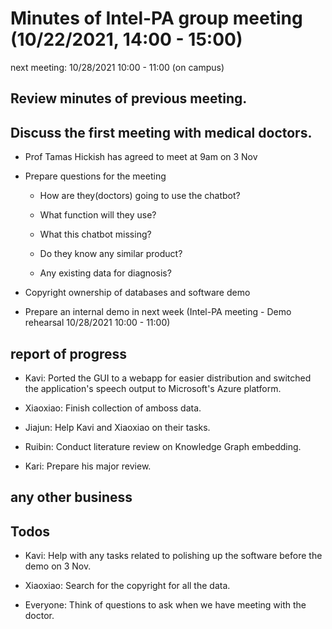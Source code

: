 # Minutes of Intel-PA group meeting (10/22/2021, 14:00 - 15:00)
next meeting: 10/28/2021 10:00 - 11:00 (on campus)


## Review minutes of previous meeting.
## Discuss the first meeting with medical doctors. 
* Prof Tamas Hickish has agreed to meet at 9am on 3 Nov

* Prepare questions for the meeting 

    * How are they(doctors) going to use the chatbot?
    
    * What function will they use?
    
    * What this chatbot missing?
    
    * Do they know any similar product?
    
    * Any existing data for diagnosis?
    
* Copyright ownership of databases and software demo

* Prepare an internal demo in next week (Intel-PA meeting - Demo rehearsal 10/28/2021 10:00 - 11:00)

## report of progress 

* Kavi: Ported the GUI to a webapp for easier distribution and switched the application's speech output to Microsoft's Azure platform. 

* Xiaoxiao: Finish collection of amboss data.

* Jiajun: Help Kavi and Xiaoxiao on their tasks.

* Ruibin: Conduct literature review on Knowledge Graph embedding.

* Kari: Prepare his major review.


## any other business 




## Todos

* Kavi: Help with any tasks related to polishing up the software before the demo on 3 Nov. 

* Xiaoxiao: Search for the copyright for all the data.

* Everyone: Think of questions to ask when we have meeting with the doctor.

